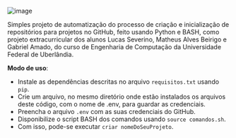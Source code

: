 ![image](https://user-images.githubusercontent.com/93090939/166172671-95c8529b-f38f-4f24-a84d-fe4a2ca87b24.png)


Simples projeto de automatização do processo de criação e inicialização de repositórios para projetos no GitHub, feito usando Python e BASH, como projeto extracurricular dos alunos Lucas Severino, Matheus Alves Beirigo e Gabriel Amado, do curso de Engenharia de Computação da Universidade Federal de Uberlândia. 

**Modo de uso**:
- Instale as dependências descritas no arquivo `requisitos.txt` usando `pip`.
- Crie um arquivo, no mesmo diretório onde estão instalados os arquivos deste código, com o nome de .env, para guardar as credenciais.
- Preencha o arquivo `.env` com as suas credenciais do GitHub.
- Disponibilize o script BASH dos comandos usando `source comandos.sh`. 
- Com isso, pode-se executar `criar nomeDoSeuProjeto`.
